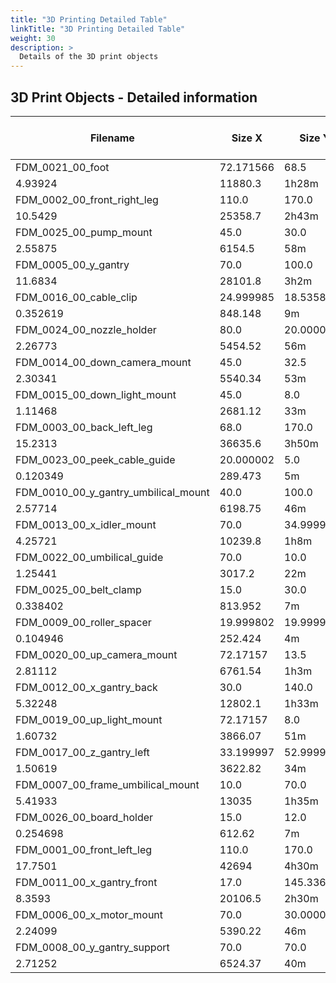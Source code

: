 ```yaml
---
title: "3D Printing Detailed Table"
linkTitle: "3D Printing Detailed Table"
weight: 30
description: >
  Details of the 3D print objects
---
```


## 3D Print Objects - Detailed information

|Filename|Size X|Size Y|Size Z|Min X|Min Y|Min Z|Max X|Max Y|Max Z|Number of Facets|Volume (mm3)|Filament Used|Extruded Volume|Print Time|
|--------|--------|--------|--------|--------|--------|--------|--------|--------|--------|--------|--------|--------|--------|--------|
|FDM_0021_00_foot|72.171566|68.5|72.17157|-36.085785|-34.25|-36.085785|36.085781|34.25|36.085785|8232.0|29380.388672|
4.93924|11880.3|1h28m|
|FDM_0002_00_front_right_leg|110.0|170.0|40.0|-55.0|-85.0|-20.0|55.0|85.0|20.0|36278.0|169861.375|
10.5429|25358.7|2h43m|
|FDM_0025_00_pump_mount|45.0|30.0|70.0|-22.5|-15.0|-35.0|22.5|15.0|35.0|19334.0|23214.271484|
2.55875|6154.5|58m|
|FDM_0005_00_y_gantry|70.0|100.0|48.0|-35.0|-50.0|-24.0|35.0|50.0|24.0|71418.0|83768.585938|
11.6834|28101.8|3h2m|
|FDM_0016_00_cable_clip|24.999985|18.535898|12.5|-12.499992|-9.267949|-6.25|12.499992|9.267949|6.25|12168.0|1789.17981|
0.352619|848.148|9m|
|FDM_0024_00_nozzle_holder|80.0|20.000002|25.0|-40.0|-10.000001|-12.5|40.0|10.000001|12.5|15104.0|24106.054688|
2.26773|5454.52|56m|
|FDM_0014_00_down_camera_mount|45.0|32.5|61.5|-22.5|-16.25|-30.75|22.5|16.25|30.75|30418.0|18940.761719|
2.30341|5540.34|53m|
|FDM_0015_00_down_light_mount|45.0|8.0|45.0|-22.5|-4.0|-22.5|22.5|4.0|22.5|14862.0|7000.956543|
1.11468|2681.12|33m|
|FDM_0003_00_back_left_leg|68.0|170.0|43.0|-34.0|-85.0|-21.5|34.0|85.0|21.5|43024.0|215193.125|
15.2313|36635.6|3h50m|
|FDM_0023_00_peek_cable_guide|20.000002|5.0|8.0|-10.000001|-2.5|-4.0|10.000001|2.5|4.0|2956.0|571.849182|
0.120349|289.473|5m|
|FDM_0010_00_y_gantry_umbilical_mount|40.0|100.0|10.0|-20.0|-50.0|-5.0|20.0|50.0|5.0|7166.0|26591.351562|
2.57714|6198.75|46m|
|FDM_0013_00_x_idler_mount|70.0|34.999992|25.0|-35.0|-17.499996|-12.5|35.0|17.499996|12.5|14226.0|38092.476562|
4.25721|10239.8|1h8m|
|FDM_0022_00_umbilical_guide|70.0|10.0|20.0|-35.0|-5.0|-10.0|35.0|5.0|10.0|5972.0|8214.428711|
1.25441|3017.2|22m|
|FDM_0025_00_belt_clamp|15.0|30.0|5.0|-7.5|-15.0|-2.5|7.5|15.0|2.5|19196.0|1753.757812|
0.338402|813.952|7m|
|FDM_0009_00_roller_spacer|19.999802|19.999905|7.0|-9.999901|-9.999952|-3.5|9.999901|9.999952|3.5|19134.0|891.52179|
0.104946|252.424|4m|
|FDM_0020_00_up_camera_mount|72.17157|13.5|72.171555|-36.085785|-6.75|-36.085777|36.085785|6.75|36.085777|22290.0|26672.236328|
2.81112|6761.54|1h3m|
|FDM_0012_00_x_gantry_back|30.0|140.0|90.0|-15.0|-70.0|-45.0|15.0|70.0|45.0|59286.0|78967.0625|
5.32248|12802.1|1h33m|
|FDM_0019_00_up_light_mount|72.17157|8.0|72.171555|-36.085785|-4.0|-36.085777|36.085785|4.0|36.085777|13858.0|12885.091797|
1.60732|3866.07|51m|
|FDM_0017_00_z_gantry_left|33.199997|52.999992|40.200001|-16.599998|-26.499996|-20.1|16.599998|26.499996|20.1|46200.0|14613.525391|
1.50619|3622.82|34m|
|FDM_0007_00_frame_umbilical_mount|10.0|70.0|105.0|-5.0|-35.0|-52.5|5.0|35.0|52.5|5496.0|49425.464844|
5.41933|13035|1h35m|
|FDM_0026_00_board_holder|15.0|12.0|10.0|-7.5|-6.0|-5.0|7.5|6.0|5.0|2048.0|1214.14624|
0.254698|612.62|7m|
|FDM_0001_00_front_left_leg|110.0|170.0|40.0|-55.0|-85.0|-20.0|55.0|85.0|20.0|36278.0|169856.515625|
17.7501|42694|4h30m|
|FDM_0011_00_x_gantry_front|17.0|145.336411|95.0|-8.5|-72.668205|-47.5|8.5|72.668205|47.5|82888.0|91981.65625|
8.3593|20106.5|2h30m|
|FDM_0006_00_x_motor_mount|70.0|30.000008|53.0|-35.0|-15.000004|-26.5|35.0|15.000004|26.5|26920.0|37526.292969|
2.24099|5390.22|46m|
|FDM_0008_00_y_gantry_support|70.0|70.0|17.0|-35.0|-35.0|-8.5|35.0|35.0|8.5|46898.0|34913.316406|
2.71252|6524.37|40m|
